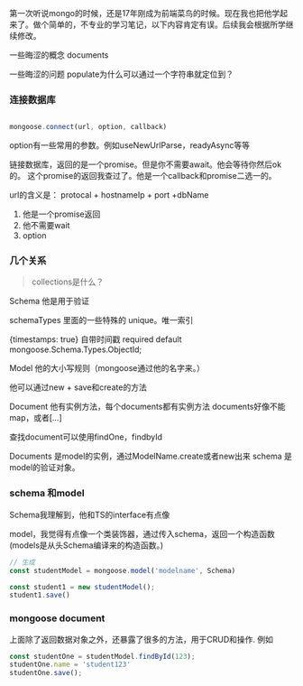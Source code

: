 第一次听说mongo的时候，还是17年刚成为前端菜鸟的时候。现在我也把他学起来了。做个简单的，不专业的学习笔记，以下内容肯定有误。后续我会根据所学继续修改。

一些晦涩的概念
documents

一些晦涩的问题
populate为什么可以通过一个字符串就定位到？

### 连接数据库
```javascript
```

```javascript
mongoose.connect(url, option, callback)
```

option有一些常用的参数。例如useNewUrlParse，readyAsync等等

链接数据库，返回的是一个promise。但是你不需要await。他会等待你然后ok的。
这个promise的返回我查过了。他是一个callback和promise二选一的。

url的含义是：
protocal + hostnameIp + port +dbName

1. 他是一个promise返回
2. 他不需要wait
3. option


### 几个关系
> collections是什么？


Schema
他是用于验证

schemaTypes
里面的一些特殊的
unique。唯一索引

{timestamps: true} 自带时间戳
required
default
mongoose.Schema.Types.ObjectId;


Model
他的大小写规则（mongoose通过他的名字来。）

他可以通过new + save和create的方法

Document
他有实例方法，每个documents都有实例方法
documents好像不能map，或者[...]

查找document可以使用findOne，findbyId


Documents 是model的实例，通过ModelName.create或者new出来
schema 是model的验证对象。


### schema 和model
Schema我理解到，他和TS的interface有点像

model，我觉得有点像一个类装饰器，通过传入schema，返回一个构造函数(models是从头Schema编译来的构造函数。)
```javascript
// 生成
const studentModel = mongoose.model('modelname', Schema)

const student1 = new studentModel();
student1.save()
```



### mongoose document
上面除了返回数据对象之外，还暴露了很多的方法，用于CRUD和操作.
例如
```javascript
const studentOne = studentModel.findById(123);
studentOne.name = 'student123'
studentOne.save();
```
